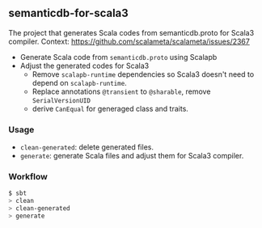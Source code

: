 ## semanticdb-for-scala3
The project that generates Scala codes from semanticdb.proto for Scala3 compiler. Context: https://github.com/scalameta/scalameta/issues/2367

- Generate Scala code from `semanticdb.proto` using Scalapb
- Adjust the generated codes for Scala3
  - Remove `scalapb-runtime` dependencies so Scala3 doesn't need to depend on `scalapb-runtime`.
  - Replace annotations `@transient` to `@sharable`, remove `SerialVersionUID`
  - derive `CanEqual` for generaged class and traits.

### Usage
- `clean-generated`: delete generated files.
- `generate`: generate Scala files and adjust them for Scala3 compiler.

### Workflow
```bash
$ sbt
> clean
> clean-generated
> generate
```
